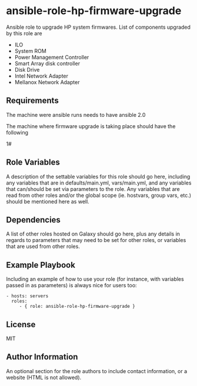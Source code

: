 ansible-role-hp-firmware-upgrade
=========

Ansible role to upgrade HP system firmwares. List of components upgraded by this role are

* ILO
* System ROM
* Power Management Controller
* Smart Array disk controller
* Disk Drive
* Intel Network Adapter
* Mellanox Network Adapter

Requirements
------------

The machine were ansible runs needs to have ansible 2.0

The machine where firmware upgrade is taking place should have the following

1# 

Role Variables
--------------

A description of the settable variables for this role should go here, including any variables that are in defaults/main.yml, vars/main.yml, and any variables that can/should be set via parameters to the role. Any variables that are read from other roles and/or the global scope (ie. hostvars, group vars, etc.) should be mentioned here as well.

Dependencies
------------

A list of other roles hosted on Galaxy should go here, plus any details in regards to parameters that may need to be set for other roles, or variables that are used from other roles.

Example Playbook
----------------

Including an example of how to use your role (for instance, with variables passed in as parameters) is always nice for users too:

    - hosts: servers
      roles:
         - { role: ansible-role-hp-firmware-upgrade }

License
-------

MIT

Author Information
------------------

An optional section for the role authors to include contact information, or a website (HTML is not allowed).
